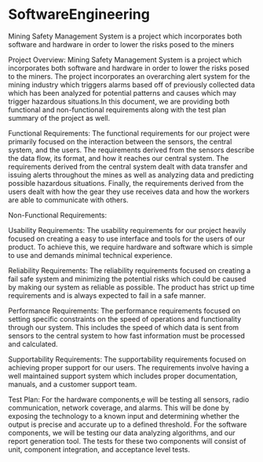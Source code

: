 # SoftwareEngineering

Mining Safety Management System is a project which incorporates both software and hardware in order to lower the risks posed to the miners

Project Overview: 
Mining Safety Management System is a project which incorporates both software and hardware in order to lower the risks posed to the miners.
The project incorporates an overarching alert system for the mining industry which triggers alarms based off of previously collected data 
which has been analyzed for potential patterns and causes which may trigger hazardous situations.In this document, we are providing both 
functional and non-functional requirements along with the test plan summary of the project as well.

Functional Requirements: 
The functional requirements for our project were primarily focused on the interaction between the sensors, the central system, and the 
users. The requirements derived from the sensors describe the data flow, its format, and how it reaches our central system. 
The requirements derived from the central system dealt with data transfer and issuing alerts throughout the mines as well as analyzing 
data and predicting possible hazardous situations. Finally, the requirements derived from the users dealt with how the gear they use 
receives data and how the workers are able to communicate with others.

Non-Functional Requirements: 

Usability Requirements: The usability requirements for our project heavily focused on creating a easy to use interface and tools for the 
users of our product. To achieve this, we require hardware and software which is simple to use and demands minimal technical experience. 

Reliability Requirements: The reliability requirements focused on creating a fail safe system and minimizing the potential risks which 
could be caused by making our system as reliable as possible. The product has strict up time requirements and is always expected to fail in
a safe manner. 

Performance Requirements: The performance requirements focused on setting specific constraints on the speed of operations and functionality
through our system. This includes the speed of which data is sent from sensors to the central system to how fast information must be 
processed and calculated.

Supportability Requirements: The supportability requirements focused on achieving proper support for our users. The requirements involve 
having a well maintained support system which includes proper documentation, manuals, and a customer support team. 

Test Plan:
For the hardware components,e will be testing all sensors, radio communication, network coverage, and alarms. This will be done by exposing
the technology to a known input and determining whether the output is precise and accurate up to a defined threshold. For the software 
components, we will be testing our data analyzing algorithms, and our report generation tool. The tests for these two components will 
consist of unit, component integration, and acceptance level tests.

